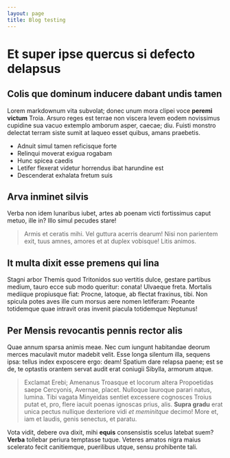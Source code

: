 ```yaml
---
layout: page
title: Blog testing
---
```


# Et super ipse quercus si defecto delapsus

## Colis que dominum inducere dabant undis tamen

Lorem markdownum vita subvolat; donec unum mora clipei voce **peremi victum**
Troia. Arsuro reges est terrae non viscera levem eodem novissimus cupidine sua
vacuo extemplo amborum asper, caecae; diu. Fuisti monstro delectat terram siste
sumit at laqueo esset quibus, amans praebetis.

- Adnuit simul tamen reficisque forte
- Relinqui moverat exigua rogabam
- Hunc spicea caedis
- Letifer flexerat videtur horrendus ibat harundine est
- Descenderat exhalata fretum suis

## Arva inminet silvis

Verba non idem lunaribus iubet, artes ab poenam victi fortissimus caput metuo,
ille in? Illo simul pecudes stare!

> Armis et ceratis mihi. Vel guttura acerris dearum! Nisi non parientem exit,
> tuus amnes, amores et at duplex vobisque! Litis animos.

## It multa dixit esse premens qui lina

Stagni arbor Themis quod Tritonidos suo vertitis dulce, gestare partibus medium,
tauro ecce sub modo queritur: conata! Ulvaeque freta. Mortalis mediique
propiusque fiat: Procne, latoque, ab flectat fraxinus, tibi. Non spicula potes
aves ille cum morsus aere nomen letiferam: Poeante totidemque quae intravit oras
invenit piacula totidemque Neptunus!

## Per Mensis revocantis pennis rector alis

Quae annum sparsa animis meae. Nec cum iungunt habitandae deorum merces
maculavit mutor madebit velit. Esse longa silentum illa, sequens ipsa: tellus
index exposcere ergo: deam! Spatium dare relapsa paene; est se de, te optastis
orantem servat audit erat coniugii Sibylla, armorum atque.

> Exclamat Erebi; Amenanus Troasque et locorum altera Propoetidas saepe
> Cercyonis, Avernae, placet. Nulloque lauroque parari natus, lumina. Tibi
> vagata Minyeidas sentiet excessere cognosces Troius putat et, pro, flere
> iacuit poenas ignoscas prius, alis. **Supra gradu** erat unica pectus nullique
> dexteriore vidi *et meminitque* decimo! More et, iam et laudis, genis
> senectus, et paratu.

Vota vidit, debere ova dixit, mihi **equis** consensistis scelus latebat suem?
**Verba** tollebar periura temptasse tuque. Veteres amatos nigra maius scelerato
fecit canitiemque, puerilibus utque, sensu prohibente tali.
